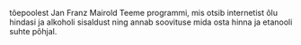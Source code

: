 tõepoolest
Jan Franz Mairold
Teeme programmi, mis otsib internetist õlu hindasi ja alkoholi sisaldust ning annab soovituse mida osta hinna ja etanooli suhte põhjal.
